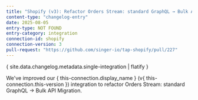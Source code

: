 ```yaml
---
title: "Shopify (v3): Refactor Orders Stream: standard GraphQL → Bulk API Migration"
content-type: "changelog-entry"
date: 2025-08-05
entry-type: NOT FOUND
entry-category: integration
connection-id: shopify
connection-version: 3
pull-request: "https://github.com/singer-io/tap-shopify/pull/227"
---
```

{ site.data.changelog.metadata.single-integration | flatify }

We've improved our { this-connection.display_name } (v{ this-connection.this-version }) integration to refactor Orders Stream: standard GraphQL → Bulk API Migration.